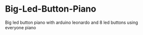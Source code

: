 # Big-Led-Button-Piano
Big led button piano with arduino leonardo and 8 led buttons using everyone piano
